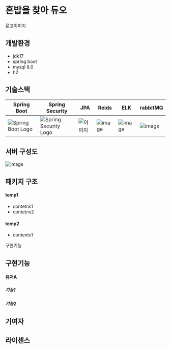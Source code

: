 # 혼밥을 찾아 듀오

로고이미지



## 개발환경

- jdk17
- spring boot
- mysql 8.0
- h2



## 기술스택

| Spring Boot                                                  | Spring Security                                              | JPA                                                          | Reids                                                        | ELK                                                          | rabbitMQ                                                     |
| ------------------------------------------------------------ | ------------------------------------------------------------ | ------------------------------------------------------------ | ------------------------------------------------------------ | ------------------------------------------------------------ | ------------------------------------------------------------ |
| ![Spring Boot Logo](https://dz2cdn1.dzone.com/storage/temp/12434118-spring-boot-logo.png) | ![Spring Security Logo](https://miro.medium.com/max/800/1*1-13QxXfUE1mdrK_MfqonQ.png) | ![이미지](https://pbs.twimg.com/profile_images/1235945452304031744/w55Uc_O9_400x400.png) | ![image](https://user-images.githubusercontent.com/28896454/193418581-8d9c5c8b-e1d6-4728-b50b-aabb88bce640.png) | ![image](https://user-images.githubusercontent.com/28896454/193418628-166380a8-5336-487c-93bd-b1a2767fa758.png) | ![image](https://user-images.githubusercontent.com/28896454/193418671-96688360-3c7b-4e73-a91a-e80089be7d31.png) |




## 서버 구성도

![image](https://user-images.githubusercontent.com/28896454/193423151-c9a5d55f-2789-433d-871f-ce4d432c3653.png)



## 패키지 구조

#### temp1

- contetns1
- contetns2

#### temp2

- contents1

구현기능

## 구현기능

#### 유저A

##### 기능1 



##### 기능2



## 기여자





## 라이센스
